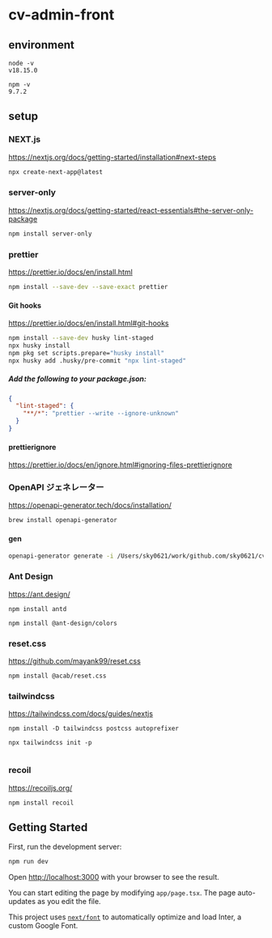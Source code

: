 # cv-admin-front

## environment

```
node -v
v18.15.0

npm -v
9.7.2
```

## setup

### NEXT.js

https://nextjs.org/docs/getting-started/installation#next-steps

```bash
npx create-next-app@latest
```

### server-only

https://nextjs.org/docs/getting-started/react-essentials#the-server-only-package

```bash
npm install server-only
```

### prettier

https://prettier.io/docs/en/install.html

```bash
npm install --save-dev --save-exact prettier
```

#### Git hooks

https://prettier.io/docs/en/install.html#git-hooks

```bash
npm install --save-dev husky lint-staged
npx husky install
npm pkg set scripts.prepare="husky install"
npx husky add .husky/pre-commit "npx lint-staged"
```

##### Add the following to your package.json:

```json
{
  "lint-staged": {
    "**/*": "prettier --write --ignore-unknown"
  }
}
```

#### prettierignore

https://prettier.io/docs/en/ignore.html#ignoring-files-prettierignore

### OpenAPI ジェネレーター

https://openapi-generator.tech/docs/installation/

```bash
brew install openapi-generator
```

#### gen

```bash
openapi-generator generate -i /Users/sky0621/work/github.com/sky0621/cv-admin/schema/openapi.yml -g typescript-fetch -o ./src/lib/api/
```

### Ant Design

https://ant.design/

```
npm install antd
```

```
npm install @ant-design/colors
```

### reset.css

https://github.com/mayank99/reset.css

```
npm install @acab/reset.css
```

### tailwindcss

https://tailwindcss.com/docs/guides/nextjs

```
npm install -D tailwindcss postcss autoprefixer
```

```
npx tailwindcss init -p
```

```

```

### recoil

https://recoiljs.org/

```
npm install recoil
```

## Getting Started

First, run the development server:

```bash
npm run dev
```

Open [http://localhost:3000](http://localhost:3000) with your browser to see the result.

You can start editing the page by modifying `app/page.tsx`. The page auto-updates as you edit the file.

This project uses [`next/font`](https://nextjs.org/docs/basic-features/font-optimization) to automatically optimize and
load Inter, a custom Google Font.
